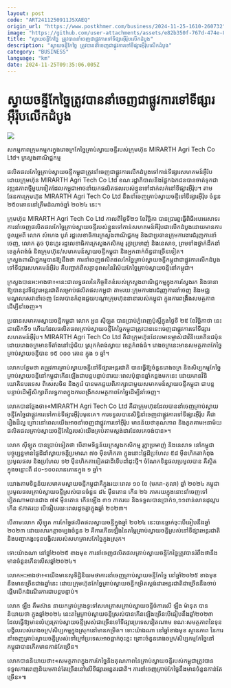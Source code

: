 ```yaml
---
layout: post
code: "ART2411250911JSXAEQ"
origin_url: "https://www.postkhmer.com/business/2024-11-25-1610-260732"
image: "https://github.com/user-attachments/assets/e82b350f-767d-474e-8ae6-6f5227a18726"
title: "ស្វាយចន្ទី​កែច្នៃ​ ត្រូវ​បាន​នាំ​ចេញ​ជា​ផ្លូវ​ការ​ទៅ​ទីផ្សារ​អ៊ឺរ៉ុបលើក​ដំបូង"
description: "​​ស្វាយចន្ទី​កែច្នៃ​ ត្រូវ​បាន​នាំ​ចេញ​ជា​ផ្លូវ​ការ​ទៅ​ទីផ្សារ​អ៊ឺរ៉ុបលើក​ដំបូង​"
category: "BUSINESS"
language: "km"
date: 2024-11-25T09:35:06.005Z
---
```


# ស្វាយចន្ទី​កែច្នៃ​ ត្រូវ​បាន​នាំ​ចេញ​ជា​ផ្លូវ​ការ​ទៅ​ទីផ្សារ​អ៊ឺរ៉ុបលើក​ដំបូង

![](https://github.com/user-attachments/assets/835b65b2-4e73-46aa-8992-f38ce1e5e8ba)

សកម្ម​ភាព​ក្រុមកម្មករ​ក្នុង​រោចក្រ​កែច្នៃ​គ្រាប់​ស្វាយចន្ទី​របស់​ក្រុមហ៊ុន MIRARTH Agri Tech Co Ltd។ ក្រសួង​ពាណិជ្ជកម្ម

ផលិតផល​កែច្នៃ​គ្រាប់​ស្វាយចន្ទី​កម្ពុជា​ត្រូវ​​នាំ​ចេញ​ជា​ផ្លូវ​ការ​លើក​ដំបូង​ទៅ​កាន់​ទីផ្សារ​សហគមន៍​អ៊ឺរ៉ប ដោយ​ក្រុមហ៊ុន MIRARTH Agri Tech Co Ltd ខណៈ​រដ្ឋាភិបាល​ និង​ផ្នែក​ឯកជន​បាន​ចាត់​ទុក​ជា​វឌ្ឍនភាព​ថ្មី​មួយ​ទៀត​ដែល​កម្ពុជា​អាច​នាំ​យក​ផលិត​ផល​របស់​ខ្លួន​ទៅ​ដាក់​លក់​នៅ​ទីផ្សារ​អ៊ឺរ៉ុប។ តាម​ផែនការ​ក្រុមហ៊ុន MIRARTH Agri Tech Co Ltd នឹង​នាំ​ចេញ​គ្រាប់​ស្វាយចន្ទី​ទៅ​ទីផ្សារ​អ៊ឺរ៉ុប ចំនួន ២៥០​តោន​នៅ​ត្រឹម​ដំណាច់​ឆ្នាំ ២០២៤ នេះ​។​

ក្រុមហ៊ុន​ MIRARTH Agri Tech Co Ltd កាល​ពី​ថ្ងៃ​ទី​២១ ខែ​វិច្ឆិកា បាន​ប្រារព្ធ​ធ្វើ​ពិធី​អបអរ​សាទរ​ការ​នាំ​ចេញ​ផលិតផល​កែច្នៃ​គ្រាប់​ស្វាយចន្ទី​របស់ខ្លួន​ ទៅ​កាន់​សហគមន៍​អឺរ៉ុប​ជា​លើក​ដំបូង​ដោយ​មាន​ការ​ចូលរួម​ពី លោក សំហេង បូរ៉ា រដ្ឋ​លេខាធិការ​ក្រសួង​ពាណិជ្ជកម្ម និង​ជា​ប្រធាន​ក្រុមការងារ​ជំរុញ​ការ​នាំ​ចេញ, លោក តូច ប៊ុនហួរ រដ្ឋលេខាធិការ​ក្រសួង​កសិកម្ម រុក្ខាប្រមាញ់ និង​នេសាទ, ព្រម​ទាំង​ថ្នាក់​ដឹកនាំ​ខេត្តកំពង់ធំ និង​ក្រុមហ៊ុន/​សមាគមន៍​ស្វាយចន្ទី​កម្ពុជា និង​អ្នក​ពាក់​ព័ន្ធ​ជា​ច្រើន​ទៀត​។  
ក្រសួង​ពាណិជ្ជកម្ម​បាន​ឱ្យ​ដឹង​ថា ការ​នាំ​ចេញ​ផលិតផល​កែច្នៃ​គ្រាប់​ស្វាយចន្ទី​កម្ពុជា​ជា​ផ្លូវ​ការ​លើក​ដំបូង​ទៅ​ទីផ្សារ​សហគមន៍​អ៊ឺរ៉ប គឺ​បញ្ជាក់​ពី​សក្ដានុពល​នៃ​វិស័យ​កែច្នៃ​គ្រាប់ស្វាយ​ចន្ទី​នៅ​កម្ពុជា​។​

ក្រសួង​បាន​អះអាង​ថា៖​«​នេះ​ជា​លទ្ធផល​នៃ​កិច្ច​ខិតខំ​របស់​ក្រសួង​ពាណិជ្ជកម្ម​ក្នុង​ការ​ស្វែង​រក និង​ធានា​ឱ្យ​បាន​នូវ​ទីផ្សារ​អន្តរជាតិ​សម្រាប់​ផលិតផល​កម្ពុជា តាម​រយៈ​ក្រុមការងារ​ជំរុញ​ការ​នាំ​ចេញ និង​មជ្ឈ​មណ្ឌល​សេវា​នាំ​ចេញ ដែល​បាន​កំពុង​ជួយ​បណ្ដា​ក្រុមហ៊ុន​នានា​របស់​កម្ពុជា ក្នុង​ការ​ពង្រឹង​សមត្ថភាព​ដើម្បី​នាំ​ចេញ​»។

ប្រធាន​សមាគម​ស្វាយចន្ទី​កម្ពុជា លោក អួន ស៊ីឡុត បាន​ប្រាប់​ភ្នំពេញប៉ុស្តិ៍​ក្នុង​ថ្ងៃ​ទី ២៥ ខែ​វិច្ឆិកា​ថា នេះ​ជា​លើក​ទី​១ ហើយ​ដែល​ផលិតផល​គ្រាប់​ស្វាយចន្ទី​កែច្នៃ​កម្ពុជា​ត្រូវ​បាន​នេះ​ចេញ​ជា​ផ្លូវ​ការ​ទៅ​ទីផ្សារ​សហគមន៍​អ៊ឺរ៉ុប។ MIRARTH Agri Tech Co Ltd គឺ​ជា​ក្រុមហ៊ុន​ដែល​មាន​ម្ចាស់​ជា​វិនិយោគិន​ជប៉ុន ដោយ​រោងចក្រ​មាន​ទីតាំង​នៅ​ឃុំជ័យ ស្រុក​កំពង់ស្វាយ ខេត្ត​កំពង់ធំ។ រោងចក្រ​នេះ​មាន​សមត្ថភាព​កែច្នៃ​គ្រាប់​ស្វាយ​ចន្ទី​បាន ១៥ ០០០ តោន ក្នុង ១ ឆ្នាំ។

លោក​បន្ថែម​ថា តម្រូវការ​គ្រាប់​ស្វាយចន្ទី​នៅ​ទីផ្សារ​អន្តរជាតិ បាន​ធ្វើ​ឱ្យ​ចំនួន​រោងចក្រ និង​សិប្បកម្ម​កែច្នៃ​គ្រាប់​ស្វាយចន្ទី​នៅ​កម្ពុជា​កើន​ឡើង​ជា​បន្ត​បន្ទាប់​នា​រយៈ​ពេល​ប៉ុន្មាន​ឆ្នាំ​កន្លង​មក​នេះ ដោយ​មាន​វិនិយោគិន​បរទេស ពិសេស​ចិន និង​កូរ៉េ បាន​មក​ជួយ​ពិភាក្សា​ជាមួយ​សមាគមន៍​ស្វាយចន្ទី​កម្ពុជា ជា​បន្ត​បន្ទាប់​ដើម្បី​សិក្សា​ពី​លទ្ធភាព​ក្នុង​ការ​ពង្រីក​សមត្ថភាព​កែច្នៃ​ដើម្បី​នាំចេញ។

លោក​បាន​ថ្លែង​ថា៖​«​MIRARTH Agri Tech Co Ltd គឺ​ជាក្រុមហ៊ុន​ដែល​បាន​នាំ​ចេញ​គ្រាប់​ស្វាយ​ចន្ទី​កែច្នៃ​ជា​ផ្លូវ​ការ​ទៅ​កាន់​ទីផ្សារ​អ៊ឺរ៉ុប​មុនគេ។ ការ​ទទួល​បាន​សិទ្ធិ​នាំ​ចេញ​ជាផ្លូវការ​ទៅ​ទីផ្សារ​អ៊ឺរ៉ុប គឺ​ជា​រឿង​ដ៏​ល្អ ព្រោះ​នៅ​ពេល​យើង​អាច​នាំ​ចេញ​ជា​ផ្លូវការ​ទៅ​អ៊ឺរ៉ុប មាន​ន័យ​ថា​គុណភាព និង​ភូតគាម​អនាម័យ​ផលិត​ផល​គ្រាប់​ស្វាយចន្ទី​កែច្នៃ​របស់​យើងគ្រប់​តាម​ស្តង់ដារ​ដែល​គេ​ចង់បាន»។

លោក ស៊ីឡុត បាន​ប្រាប់​ទៀត​ថា បើ​តាម​ទិន្នន័យ​ក្រសួង​កសិកម្ម រុក្ខាប្រមាញ់ និង​នេសាទ នៅ​កម្ពុជា​បច្ចុប្បន្ន​មាន​ផ្ទៃដី​ដាំ​ស្វាយចន្ទី​ប្រមាណ ៧០​ ម៉ឺនហិកតា ក្នុង​នោះ​ផ្ទៃដី​ប្រហែល ៥៨ ម៉ឺនហិកតា​កំពុង​ប្រមូល​ផល និង​ប្រហែល​ ១២ ម៉ឺនហិកតា​ទៀត​ជា​ដី​ទើប​ដាំដុះថ្មី។​ ចំណែក​ទិន្នផល​ប្រមូល​បាន គឺ​ស្ថិត​ក្នុង​ចន្លោះ​ពី ៨០-​១០០​លាន​តោន​ក្នុង ១ ឆ្នាំ។

យោង​តាម​ទិន្នន័យ​សមាគម​ស្វាយចន្ទី​កម្ពុជា​គឺ​ក្នុង​រយៈពេល ១០ ខែ (មករា-តុលា) ឆ្នាំ ២០២៤ កម្ពុជា​ប្រមូល​ផល​គ្រាប់​ស្វាយចន្ទី​ស្រស់​បាន​ចំនួន ៨៤ ម៉ឺន​តោន កើន ២៦ ភាគរយ​ ក្នុង​នោះ​នាំ​ចេញ​ទៅ​វៀតណាម​បាន​ជាង ៧៩ ម៉ឺនតោន កើន​ឡើង ៣១​ ភាគរយ និង​ទទួល​បាន​ប្រាក់​ ១,១១ពាន់​លាន​ដុល្លារ កើន ៩​ភាគរយ បើ​ធៀប​រយៈពេល​ដូច​គ្នា​ក្នុង​ឆ្នាំ ២០២៣។

បើ​តាម​លោក ស៊ីឡុត ការ​កែច្នៃ​ផលិតផល​ស្វាយចន្ទី​ក្នុង​ឆ្នាំ​ ២០២៤ នេះ​បាន​ធ្លាក់​ចុះ​បើ​ធៀប​នឹង​ឆ្នាំ ​២០២៣ ដោយ​សារកត្តា​ចម្បង​ចំនួន ២ គឺ​ការ​កើន​ឡើង​នៃ​តម្លៃ​គ្រាប់​ស្វាយចន្ទីស្រស់​នៅ​​ទីផ្សារ​អន្តរជាតិ និងបញ្ហា​កង្វះ​ទុន​បង្វិល​របស់​សហគ្រាសកែច្នៃ​ក្នុង​ស្រុក។

ទោះ​យ៉ាង​ណា នៅ​ឆ្នាំ​២០២៥ ខាង​មុខ ការ​នាំ​ចេញ​ផលិតផល​គ្រាប់​ស្វាយចន្ទី​កែច្នៃ​ត្រូវ​បាន​រំពឹង​ថា​នឹង​មាន​ចំនួន​កើន​លើស​ឆ្នាំ​២០២៤។

លោក​អះអាង​ថា៖​«យើង​មាន​សុទិដ្ឋិនិយម​ថា​ការ​នាំ​ចេញ​គ្រាប់​ស្វាយចន្ទី​កែច្នៃ​ នៅ​ឆ្នាំ​២០២៥ ខាង​មុខ​នឹង​មាន​ច្រើន​ជាង​ឆ្នាំ​នេះ ដោយ​ក្រុមហ៊ុន​កែច្នៃ​គ្រាប់​ស្វាយចន្ទី​កម្រិត​ស្តង់ដារ​អន្តរ​ជាតិ​ជា​ច្រើន​នឹង​ចាប់​ផ្តើម​បើក​ដំណើរ​ការ​ជា​បន្ត​បន្ទាប់​។

លោក ឡឹង គឹមស៊ាន នាយក​គ្រប់គ្រង​ទូទៅ​សហគ្រាស​គ្រាប់​ស្វាយចន្ទីចំ​ការលើ ឡឹង ម៉ានុត បាន​និយាយ​ថា ក្នុង​ឆ្នាំ​២០២៤ នេះ​តម្លៃ​គ្រាប់​ស្វាយចន្ទី​ស្រស់​បាន​កើន​ឡើង​ច្រើន​បើ​ធៀប​នឹង​ឆ្នាំ​២០២៣ ដែល​ធ្វើ​ឱ្យមាន​លំហូរ​គ្រាប់​ស្វាយចន្ទី​ស្រស់​ជាច្រើន​ទៅ​ទីផ្សារ​ប្រទេស​វៀតណាម ខណៈ​សមត្ថភាព​នៃ​ទុន​បង្វិល​របស់​រោងចក្រ/​សិប្បកម្ម​ក្នុង​ស្រុក​នៅ​មានកម្រិត។​ ទោះយ៉ាង​ណា នៅ​ឆ្នាំ​ខាង​មុខ ស្ថាន​ភាព នៃ​ការ​នាំ​ចេញ​គ្រាប់​ស្វាយចន្ទី​ស្រស់​ទៅ​ក្រៅ​ប្រទេស​អាច​ធ្លាក់​ចុះ​ខ្លះ ព្រោះ​ចំនួន​រោងចក្រ​/​សិប្បកម្ម​កែច្នៃ​នៅ​កម្ពុជា​បាន​កើត​មាន​កាន់​តែ​ច្រើន។

លោក​បាន​និយាយ​ថា៖​«​សមត្ថភាព​ក្នុង​ការ​កែច្នៃ​ និង​គុណភាព​នៃ​គ្រាប់​ស្វាយចន្ទី​របស់​កម្ពុជា​ត្រូវ​បាន​ទទួល​ការ​ពេញ​និយម​កាន់​តែ​ច្រើន​នៅ​លើ​ទីផ្សារ​អន្នតរ​ជាតិ​។ ការ​នាំ​ចេញ​គ្រាប់​កែច្នៃ​នឹង​មាន​ចំនួន​កាន់តែ​ច្រើន​»៕